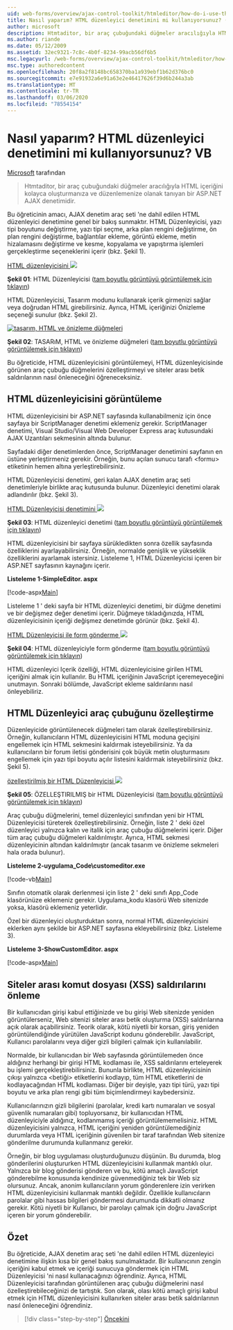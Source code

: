 ```yaml
---
uid: web-forms/overview/ajax-control-toolkit/htmleditor/how-do-i-use-the-html-editor-control-vb
title: Nasıl yaparım? HTML düzenleyici denetimini mi kullanıyorsunuz? (VB) | Microsoft Docs
author: microsoft
description: Htmtaditor, bir araç çubuğundaki düğmeler aracılığıyla HTML içeriğini kolayca oluşturmanıza ve düzenlemenize olanak tanıyan bir ASP.NET AJAX denetimidir.
ms.author: riande
ms.date: 05/12/2009
ms.assetid: 32ec9321-7c8c-4b0f-8234-99acb56df6b5
msc.legacyurl: /web-forms/overview/ajax-control-toolkit/htmleditor/how-do-i-use-the-html-editor-control-vb
msc.type: authoredcontent
ms.openlocfilehash: 20f8a2f8148bc658370ba1a939ebf1b62d376bc0
ms.sourcegitcommit: e7e91932a6e91a63e2e46417626f39d6b244a3ab
ms.translationtype: MT
ms.contentlocale: tr-TR
ms.lasthandoff: 03/06/2020
ms.locfileid: "78554154"
---
```

# <a name="how-do-i-use-the-html-editor-control-vb"></a>Nasıl yaparım? HTML düzenleyici denetimini mi kullanıyorsunuz? VB

[Microsoft](https://github.com/microsoft) tarafından

> Htmtaditor, bir araç çubuğundaki düğmeler aracılığıyla HTML içeriğini kolayca oluşturmanıza ve düzenlemenize olanak tanıyan bir ASP.NET AJAX denetimidir.

Bu öğreticinin amacı, AJAX denetim araç seti 'ne dahil edilen HTML düzenleyici denetimine genel bir bakış sunmaktır. HTML Düzenleyicisi, yazı tipi boyutunu değiştirme, yazı tipi seçme, arka plan rengini değiştirme, ön plan rengini değiştirme, bağlantılar ekleme, görüntü ekleme, metin hizalamasını değiştirme ve kesme, kopyalama ve yapıştırma işlemleri gerçekleştirme seçeneklerini içerir (bkz. Şekil 1).

[HTML düzenleyicisini ![](how-do-i-use-the-html-editor-control-vb/_static/image1.jpg)](how-do-i-use-the-html-editor-control-vb/_static/image1.png)

**Şekil 01**: HTML Düzenleyicisi ([tam boyutlu görüntüyü görüntülemek için tıklayın](how-do-i-use-the-html-editor-control-vb/_static/image2.png))

HTML Düzenleyicisi, Tasarım modunu kullanarak içerik girmenizi sağlar veya doğrudan HTML girebilirsiniz. Ayrıca, HTML içeriğinizi Önizleme seçeneği sunulur (bkz. Şekil 2).

[![tasarım, HTML ve önizleme düğmeleri](how-do-i-use-the-html-editor-control-vb/_static/image2.jpg)](how-do-i-use-the-html-editor-control-vb/_static/image3.png)

**Şekil 02**: TASARıM, HTML ve önizleme düğmeleri ([tam boyutlu görüntüyü görüntülemek için tıklayın](how-do-i-use-the-html-editor-control-vb/_static/image4.png))

Bu öğreticide, HTML düzenleyicisini görüntülemeyi, HTML düzenleyicisinde görünen araç çubuğu düğmelerini özelleştirmeyi ve siteler arası betik saldırılarının nasıl önleneceğini öğreneceksiniz.

## <a name="displaying-the-html-editor"></a>HTML düzenleyicisini görüntüleme

HTML düzenleyicisini bir ASP.NET sayfasında kullanabilmeniz için önce sayfaya bir ScriptManager denetimi eklemeniz gerekir. ScriptManager denetimi, Visual Studio/Visual Web Developer Express araç kutusundaki AJAX Uzantıları sekmesinin altında bulunur.

Sayfadaki diğer denetimlerden önce, ScriptManager denetimini sayfanın en üstüne yerleştirmeniz gerekir. Örneğin, bunu açılan sunucu tarafı &lt;formu&gt; etiketinin hemen altına yerleştirebilirsiniz.

HTML Düzenleyicisi denetimi, geri kalan AJAX denetim araç seti denetimleriyle birlikte araç kutusunda bulunur. Düzenleyici denetimi olarak adlandırılır (bkz. Şekil 3).

[HTML Düzenleyicisi denetimini ![](how-do-i-use-the-html-editor-control-vb/_static/image3.jpg)](how-do-i-use-the-html-editor-control-vb/_static/image5.png)

**Şekil 03**: HTML düzenleyici denetimi ([tam boyutlu görüntüyü görüntülemek için tıklayın](how-do-i-use-the-html-editor-control-vb/_static/image6.png))

HTML düzenleyicisini bir sayfaya sürükledikten sonra özellik sayfasında özelliklerini ayarlayabilirsiniz. Örneğin, normalde genişlik ve yükseklik özelliklerini ayarlamak istersiniz. Listeleme 1, HTML Düzenleyicisi içeren bir ASP.NET sayfasının kaynağını içerir.

**Listeleme 1-SimpleEditor. aspx**

[!code-aspx[Main](how-do-i-use-the-html-editor-control-vb/samples/sample1.aspx)]

Listeleme 1 ' deki sayfa bir HTML düzenleyici denetimi, bir düğme denetimi ve bir değişmez değer denetimi içerir. Düğmeye tıkladığınızda, HTML düzenleyicisinin içeriği değişmez denetimde görünür (bkz. Şekil 4).

[HTML Düzenleyicisi ile form gönderme ![](how-do-i-use-the-html-editor-control-vb/_static/image4.jpg)](how-do-i-use-the-html-editor-control-vb/_static/image7.png)

**Şekil 04**: HTML düzenleyiciyle form gönderme ([tam boyutlu görüntüyü görüntülemek için tıklayın](how-do-i-use-the-html-editor-control-vb/_static/image8.png))

HTML düzenleyici Içerik özelliği, HTML düzenleyicisine girilen HTML içeriğini almak için kullanılır. Bu HTML içeriğinin JavaScript içeremeyeceğini unutmayın. Sonraki bölümde, JavaScript ekleme saldırılarını nasıl önleyebiliriz.

## <a name="customizing-the-html-editor-toolbar"></a>HTML Düzenleyici araç çubuğunu özelleştirme

Düzenleyicide görüntülenecek düğmeleri tam olarak özelleştirebilirsiniz. Örneğin, kullanıcıların HTML düzenleyicisini HTML moduna geçişini engellemek için HTML sekmesini kaldırmak isteyebilirsiniz. Ya da kullanıcıların bir forum iletisi gönderisini çok büyük metin oluşturmasını engellemek için yazı tipi boyutu açılır listesini kaldırmak isteyebilirsiniz (bkz. Şekil 5).

[özelleştirilmiş bir HTML Düzenleyicisi ![](how-do-i-use-the-html-editor-control-vb/_static/image5.jpg)](how-do-i-use-the-html-editor-control-vb/_static/image9.png)

**Şekil 05**: ÖZELLEŞTIRILMIŞ bir HTML Düzenleyicisi ([tam boyutlu görüntüyü görüntülemek için tıklayın](how-do-i-use-the-html-editor-control-vb/_static/image10.png))

Araç çubuğu düğmelerini, temel düzenleyici sınıfından yeni bir HTML Düzenleyicisi türeterek özelleştirebilirsiniz. Örneğin, liste 2 ' deki özel düzenleyici yalnızca kalın ve italik için araç çubuğu düğmelerini içerir. Diğer tüm araç çubuğu düğmeleri kaldırılmıştır. Ayrıca, HTML sekmesi düzenleyicinin altından kaldırılmıştır (ancak tasarım ve önizleme sekmeleri hala orada bulunur).

**Listeleme 2-uygulama\_Code\customeditor.exe**

[!code-vb[Main](how-do-i-use-the-html-editor-control-vb/samples/sample2.vb)]

Sınıfın otomatik olarak derlenmesi için liste 2 ' deki sınıfı App\_Code klasörünüze eklemeniz gerekir. Uygulama\_kodu klasörü Web sitenizde yoksa, klasörü eklemeniz yeterlidir.

Özel bir düzenleyici oluşturduktan sonra, normal HTML düzenleyicisini eklerken aynı şekilde bir ASP.NET sayfasına ekleyebilirsiniz (bkz. Listeleme 3).

**Listeleme 3-ShowCustomEditor. aspx**

[!code-aspx[Main](how-do-i-use-the-html-editor-control-vb/samples/sample3.aspx)]

## <a name="avoiding-cross-site-scripting-xss-attacks"></a>Siteler arası komut dosyası (XSS) saldırılarını önleme

Bir kullanıcıdan girişi kabul ettiğinizde ve bu girişi Web sitenizde yeniden görüntülerseniz, Web sitenizi siteler arası betik oluşturma (XSS) saldırılarına açık olarak açabilirsiniz. Teorik olarak, kötü niyetli bir korsan, giriş yeniden görüntülendiğinde yürütülen JavaScript kodunu gönderebilir. JavaScript, Kullanıcı parolalarını veya diğer gizli bilgileri çalmak için kullanılabilir.

Normalde, bir kullanıcıdan bir Web sayfasında görüntülemeden önce aldığınız herhangi bir girişi HTML kodlaması ile, XSS saldırılarını erteleyerek bu işlemi gerçekleştirebilirsiniz. Bununla birlikte, HTML düzenleyicisinin çıkışı yalnızca &lt;betiği&gt; etiketlerini kodlayıp, tüm HTML etiketlerini de kodlayacağından HTML kodlaması. Diğer bir deyişle, yazı tipi türü, yazı tipi boyutu ve arka plan rengi gibi tüm biçimlendirmeyi kaybedersiniz.

Kullanıcılarınızın gizli bilgilerini (parolalar, kredi kartı numaraları ve sosyal güvenlik numaraları gibi) topluyorsanız, bir kullanıcıdan HTML düzenleyiciyle aldığınız, kodlanmamış içeriği görüntülememelisiniz. HTML düzenleyicisini yalnızca, HTML içeriğini yeniden görüntülemediğiniz durumlarda veya HTML içeriğinin güvenilen bir taraf tarafından Web sitenize gönderilme durumunda kullanmanız gerekir.

Örneğin, bir blog uygulaması oluşturduğunuzu düşünün. Bu durumda, blog gönderilerini oluştururken HTML düzenleyicisini kullanmak mantıklı olur. Yalnızca bir blog gönderisi gönderen ve bu, kötü amaçlı JavaScript gönderebilme konusunda kendinize güvenmediğiniz tek bir Web siz olursunuz. Ancak, anonim kullanıcıların yorum gönderenlere izin verirken HTML düzenleyicisini kullanmak mantıklı değildir. Özellikle kullanıcıların parolalar gibi hassas bilgileri göndermesi durumunda dikkatli olmanız gerekir. Kötü niyetli bir Kullanıcı, bir parolayı çalmak için doğru JavaScript içeren bir yorum gönderebilir.

## <a name="summary"></a>Özet

Bu öğreticide, AJAX denetim araç seti 'ne dahil edilen HTML düzenleyici denetimine ilişkin kısa bir genel bakış sunulmaktadır. Bir kullanıcının zengin içeriğini kabul etmek ve içeriği sunucuya göndermek için HTML Düzenleyicisi 'ni nasıl kullanacağınızı öğrendiniz. Ayrıca, HTML Düzenleyicisi tarafından görüntülenen araç çubuğu düğmelerini nasıl özelleştirebileceğinizi de tartıştık. Son olarak, olası kötü amaçlı girişi kabul etmek için HTML düzenleyicisini kullanırken siteler arası betik saldırılarının nasıl önleneceğini öğrendiniz.

> [!div class="step-by-step"]
> [Öncekini](how-do-i-use-the-html-editor-control-cs.md)

